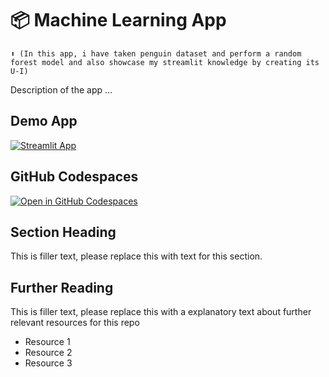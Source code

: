 # 📦 Machine Learning App
```
⬆️ (In this app, i have taken penguin dataset and perform a random forest model and also showcase my streamlit knowledge by creating its U-I)
```

Description of the app ...

## Demo App

[![Streamlit App](https://static.streamlit.io/badges/streamlit_badge_black_white.svg)](https://meha-ml-app.streamlit.app/)

## GitHub Codespaces

[![Open in GitHub Codespaces](https://github.com/codespaces/badge.svg)](https://codespaces.new/streamlit/app-starter-kit?quickstart=1)

## Section Heading

This is filler text, please replace this with text for this section.

## Further Reading

This is filler text, please replace this with a explanatory text about further relevant resources for this repo
- Resource 1
- Resource 2
- Resource 3
